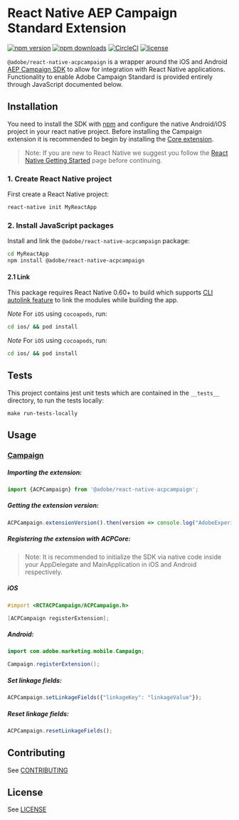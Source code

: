 
# React Native AEP Campaign Standard Extension

[![npm version](https://badge.fury.io/js/%40adobe%2Freact-native-acpcampaign.svg)](https://www.npmjs.com/package/@adobe/react-native-acpcampaign) 
[![npm downloads](https://img.shields.io/npm/dm/@adobe/react-native-acpcampaign)](https://www.npmjs.com/package/@adobe/react-native-acpcampaign)
[![CircleCI](https://img.shields.io/circleci/project/github/adobe/react-native-acpcampaign/main.svg?logo=circleci)](https://circleci.com/gh/adobe/workflows/react-native-acpcampaign) 
[![license](https://img.shields.io/npm/l/@adobe/react-native-acpcampaign.svg)](https://github.com/adobe/react-native-acpcampaign/blob/main/LICENSE)

`@adobe/react-native-acpcampaign` is a wrapper around the iOS and Android [AEP Campaign SDK](https://developer.adobe.com/client-sdks/previous-versions/documentation/adobe-campaign-standard/) to allow for integration with React Native applications. Functionality to enable Adobe Campaign Standard is provided entirely through JavaScript documented below.


## Installation

You need to install the SDK with [npm](https://www.npmjs.com/) and configure the native Android/iOS project in your react native project. Before installing the Campaign extension it is recommended to begin by installing the [Core extension](https://github.com/adobe/react-native-acpcore).

> Note: If you are new to React Native we suggest you follow the [React Native Getting Started](<https://facebook.github.io/react-native/docs/getting-started.html>) page before continuing.


### 1. Create React Native project

First create a React Native project:

```bash
react-native init MyReactApp
```

### 2. Install JavaScript packages

Install and link the `@adobe/react-native-acpcampaign` package:

```bash
cd MyReactApp
npm install @adobe/react-native-acpcampaign
```

#### 2.1 Link
This package requires React Native 0.60+ to build which supports [CLI autolink feature](https://github.com/react-native-community/cli/blob/master/docs/autolinking.md) to link the modules while building the app.

*Note* For `iOS` using `cocoapods`, run:

```bash
cd ios/ && pod install
```

*Note* For `iOS` using `cocoapods`, run:

```bash
cd ios/ && pod install
```

## Tests
This project contains jest unit tests which are contained in the `__tests__` directory, to run the tests locally:
```
make run-tests-locally
```

## Usage

### [Campaign](https://developer.adobe.com/client-sdks/previous-versions/documentation/adobe-campaign-standard/)

##### Importing the extension:
```javascript
import {ACPCampaign} from '@adobe/react-native-acpcampaign';
```

##### Getting the extension version:

```javascript
ACPCampaign.extensionVersion().then(version => console.log("AdobeExperienceSDK: ACPCampaign version: " + version));
```

##### Registering the extension with ACPCore:

> Note: It is recommended to initialize the SDK via native code inside your AppDelegate and MainApplication in iOS and Android respectively.

##### **iOS**
```objective-c
#import <RCTACPCampaign/ACPCampaign.h>

[ACPCampaign registerExtension];
```

##### **Android:**
```java
import com.adobe.marketing.mobile.Campaign;

Campaign.registerExtension();
```

##### Set linkage fields:

```javascript
ACPCampaign.setLinkageFields({"linkageKey": "linkageValue"});
```
##### Reset linkage fields:

```javascript
ACPCampaign.resetLinkageFields();
```

## Contributing
See [CONTRIBUTING](CONTRIBUTING.md)

## License
See [LICENSE](LICENSE)
